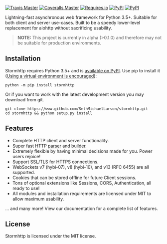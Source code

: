 [![Travis Master](https://img.shields.io/travis/SethMichaelLarson/stormhttp/master.svg?maxAge=300)](https://travis-ci.org/SethMichaelLarson/stormhttp/branches)
[![Coveralls Master](https://img.shields.io/coveralls/SethMichaelLarson/stormhttp/master.svg?maxAge=300)](https://coveralls.io/github/SethMichaelLarson/stormhttp)
[![Requires.io](https://img.shields.io/requires/github/SethMichaelLarson/stormhttp.svg?maxAge=300)](https://requires.io/github/SethMichaelLarson/stormhttp/requirements)
[![PyPI](https://img.shields.io/pypi/v/stormhttp.svg?maxAge=300)](https://pypi.python.org/pypi/stormhttp)
[![PyPI](https://img.shields.io/pypi/dm/stormhttp.svg?maxAge=300)](https://pypi.python.org/pypi/stormhttp)

Lightning-fast asynchronous web framework for Python 3.5+. Suitable for both client and server use-cases. Built to be a speedy lower-level replacement for aiohttp without sacrificing usability.

> **NOTE:** This project is currently in alpha (>0.1.0) and therefore may not be suitable for production environments.

## Installation

Stormhttp requires Python 3.5+ and is [available on PyPI](https://pypi.python.org/pypi/stormhttp). Use pip to install it ([Using a virtual environment is encouraged](https://www.google.com/url?sa=t&rct=j&q=&esrc=s&source=web&cd=1&cad=rja&uact=8&ved=0ahUKEwj90s7yr_vOAhUYzmMKHUBfDBMQFggeMAA&url=http%3A%2F%2Fdocs.python-guide.org%2Fen%2Flatest%2Fdev%2Fvirtualenvs%2F&usg=AFQjCNEvupNSRAVxfumkI5JFoxABd0GHhQ)):

```
python -m pip install stormhttp
```

Or if you want to work with the latest development version you may download from git.
```
git clone https://www.github.com/SethMichaelLarson/stormhttp.git
cd stormhttp && python setup.py install
```

## Features

- Complete HTTP client and server functionality.
- Super fast HTTP [parser](https://github.com/MagicStack/httptools/) and builder.
- Extremely flexible by having minimal decisions made for you. Power users rejoice!
- Support SSL/TLS for HTTPS connections.
- WebSockets v7 (hybi-07), v8 (hybi-10), and v13 (RFC 6455) are all supported.
- Cookies that can be stored offline for future Client sessions.
- Tons of optional extensions like Sessions, CORS, Authentication, all ready to use!
- All modules and installation requirements are licensed under MIT to allow maximum usability.

... and many more! View our documentation for a complete list of features.

## License

Stormhttp is licensed under the MIT license.
